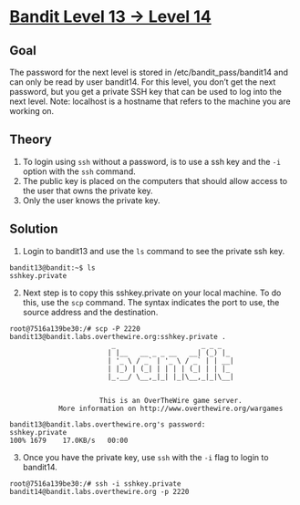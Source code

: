 # [Bandit Level 13 → Level 14](https://overthewire.org/wargames/bandit/bandit14.html)

## Goal
The password for the next level is stored in /etc/bandit_pass/bandit14 and can only be read by user bandit14. For this level, you don’t get the next password,
but you get a private SSH key that can be used to log into the next level. Note: localhost is a hostname that refers to the machine you are working on.

## Theory
1. To login using `ssh` without a password, is to use a ssh key and the `-i` option with the `ssh` command.
2. The public key is placed on the computers that should allow access to the user that owns the private key. 
3. Only the user knows the private key.

## Solution
1. Login to bandit13 and use the `ls` command to see the private ssh key.
```
bandit13@bandit:~$ ls
sshkey.private
```
2. Next step is to copy this sshkey.private on your local machine. To do this, use the `scp` command. The syntax indicates the port to use, the source address and the destination.
```
root@7516a139be30:/# scp -P 2220 bandit13@bandit.labs.overthewire.org:sshkey.private .
                         _                     _ _ _
                        | |__   __ _ _ __   __| (_) |_
                        | '_ \ / _` | '_ \ / _` | | __|
                        | |_) | (_| | | | | (_| | | |_
                        |_.__/ \__,_|_| |_|\__,_|_|\__|


                      This is an OverTheWire game server.
            More information on http://www.overthewire.org/wargames

bandit13@bandit.labs.overthewire.org's password:
sshkey.private                                                                        100% 1679    17.0KB/s   00:00
```
3. Once you have the private key, use `ssh` with the `-i` flag to login to bandit14.
```
root@7516a139be30:/# ssh -i sshkey.private bandit14@bandit.labs.overthewire.org -p 2220
```
